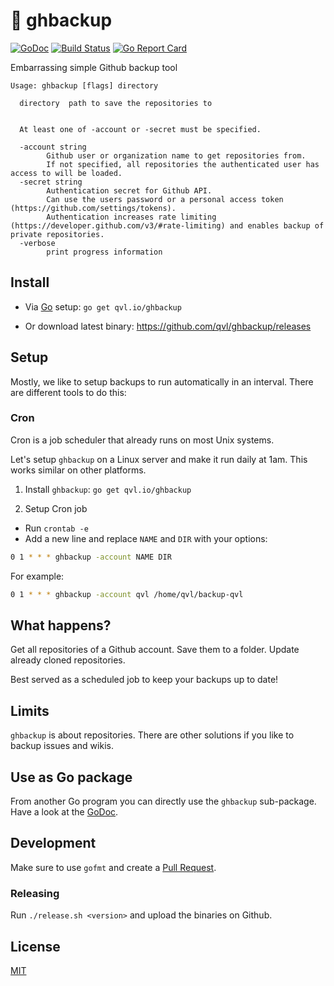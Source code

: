 #  :floppy_disk: ghbackup

[![GoDoc](https://godoc.org/qvl.io/ghbackup?status.svg)](https://godoc.org/qvl.io/ghbackup)
[![Build Status](https://travis-ci.org/qvl/ghbackup.svg?branch=master)](https://travis-ci.org/qvl/ghbackup)
[![Go Report Card](https://goreportcard.com/badge/github.com/qvl/ghbackup)](https://goreportcard.com/report/github.com/qvl/ghbackup)


Embarrassing simple Github backup tool

    Usage: ghbackup [flags] directory

      directory  path to save the repositories to


      At least one of -account or -secret must be specified.

      -account string
            Github user or organization name to get repositories from.
            If not specified, all repositories the authenticated user has access to will be loaded.
      -secret string
            Authentication secret for Github API.
            Can use the users password or a personal access token (https://github.com/settings/tokens).
            Authentication increases rate limiting (https://developer.github.com/v3/#rate-limiting) and enables backup of private repositories.
      -verbose
            print progress information


## Install

- Via [Go](https://golang.org/) setup: `go get qvl.io/ghbackup`

- Or download latest binary: https://github.com/qvl/ghbackup/releases


## Setup

Mostly, we like to setup backups to run automatically in an interval.
There are different tools to do this:

### Cron

Cron is a job scheduler that already runs on most Unix systems.

Let's setup `ghbackup` on a Linux server and make it run daily at 1am. This works similar on other platforms.

1. Install `ghbackup`: `go get qvl.io/ghbackup`

2. Setup Cron job

- Run `crontab -e`
- Add a new line and replace `NAME` and `DIR` with your options:

``` sh
0 1 * * * ghbackup -account NAME DIR
```

For example:

``` sh
0 1 * * * ghbackup -account qvl /home/qvl/backup-qvl
```


## What happens?

Get all repositories of a Github account.
Save them to a folder.
Update already cloned repositories.

Best served as a scheduled job to keep your backups up to date!


## Limits

`ghbackup` is about repositories.
There are other solutions if you like to backup issues and wikis.


## Use as Go package

From another Go program you can directly use the `ghbackup` sub-package.
Have a look at the [GoDoc](https://godoc.org/qvl.io/ghbackup/ghbackup).


## Development

Make sure to use `gofmt` and create a [Pull Request](https://github.com/qvl/ghbackup/pulls).

### Releasing

Run `./release.sh <version>` and upload the binaries on Github.


## License

[MIT](./license)
